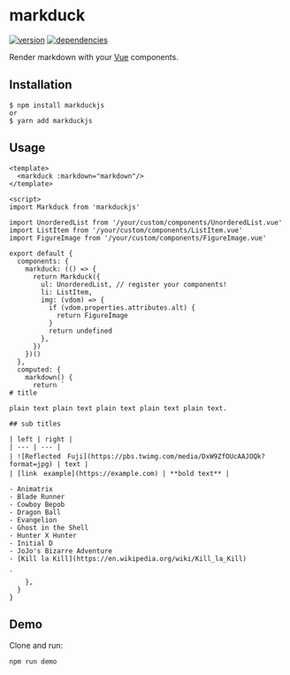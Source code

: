 # markduck

[![version](https://img.shields.io/npm/v/markduckjs.svg)](https://www.npmjs.com/package/markduckjs)
[![dependencies](https://david-dm.org/ymmooot/markduckjs/status.svg)](https://david-dm.org/ymmooot/markduckjs)

Render markdown with your [Vue](https://github.com/vuejs/vue) components.

## Installation

```
$ npm install markduckjs
or
$ yarn add markduckjs
```

## Usage

```vue
<template>
  <markduck :markdown="markdown"/>
</template>

<script>
import Markduck from 'markduckjs'

import UnorderedList from '/your/custom/components/UnorderedList.vue'
import ListItem from '/your/custom/components/ListItem.vue'
import FigureImage from '/your/custom/components/FigureImage.vue'

export default {
  components: {
    markduck: (() => {
      return Markduck({
        ul: UnorderedList, // register your components!
        li: ListItem,
        img: (vdom) => {
          if (vdom.properties.attributes.alt) {
            return FigureImage
          }
          return undefined
        },
      })
    })()
  },
  computed: {
    markdown() {
      return `
# title

plain text plain text plain text plain text plain text.

## sub titles

| left | right |
| --- | --- |
| ![Reflected　Fuji](https://pbs.twimg.com/media/DxW9ZfOUcAAJOQk?format=jpg) | text |
| [link　example](https://example.com) | **bold text** |

- Animatrix
- Blade Runner
- Cowboy Bepob
- Dragon Ball
- Evangelion
- Ghost in the Shell
- Hunter X Hunter
- Initial D
- JoJo's Bizarre Adventure
- [Kill la Kill](https://en.wikipedia.org/wiki/Kill_la_Kill)

`
    },
  }
}
```

## Demo

Clone and run:

```bash
npm run demo
```

